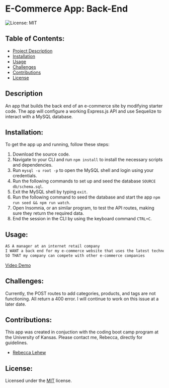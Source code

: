 # E-Commerce App: Back-End
![License: MIT](https://img.shields.io/badge/License-MIT-yellow.svg)

## Table of Contents:
- [Project Description](#description)
- [Installation](#installation)
- [Usage](#usage)
- [Challenges](#challenges)
- [Contributions](#contributions)
- [License](#license)

## Description
An app that builds the back end of an e-commerce site  by modifying starter code. The app will configure a working Express.js API and use Sequelize to interact with a MySQL database.

## Installation:
To get the app up and running, follow these steps:
1. Download the source code.
2. Navigate to your CLI and run `npm install` to install the necessary scripts and dependencies.
3. Run `mysql -u root -p` to open the MySQL shell and login using your credentials.
4. Run the following commands to set up and seed the database `SOURCE db/schema.sql`.
5. Exit the MySQL shell by typing `exit`.
6. Run the following command to seed the database and start the app `npm run seed && npm run watch`.
7. Open Insomnia, or an similar program, to test the API routes, making sure they return the required data.
8. End the session in the CLI by using the keyboard command `CTRL+C`.

## Usage:
```md
AS A manager at an internet retail company
I WANT a back end for my e-commerce website that uses the latest technologies
SO THAT my company can compete with other e-commerce companies
```
[Video Demo](https://drive.google.com/file/d/1lgidwQ1XGfaO4hI9y378Rk47wtyWZ1fA/view)

## Challenges:
Currently, the POST routes to add categories, products, and tags are not functioning. All return a 400 error. I will continue to work on this issue at a later date.

## Contributions:
This app was created in conjuction with the coding boot camp program at the University of Kansas. Please contact me, Rebecca, directly for guidelines.
- [Rebecca Lehew](https://github.com/rebeccalehew)

## License:
Licensed under the [MIT](https://opensource.org/licenses/MIT) license.
